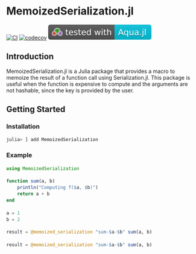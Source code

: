 # MemoizedSerialization.jl

[![CI](https://github.com/raphasampaio/MemoizedSerialization.jl/actions/workflows/CI.yml/badge.svg)](https://github.com/raphasampaio/MemoizedSerialization.jl/actions/workflows/CI.yml)
[![codecov](https://codecov.io/gh/raphasampaio/MemoizedSerialization.jl/graph/badge.svg?token=S81cIlIP4z)](https://codecov.io/gh/raphasampaio/MemoizedSerialization.jl)
[![Aqua](https://raw.githubusercontent.com/JuliaTesting/Aqua.jl/master/badge.svg)](https://github.com/JuliaTesting/Aqua.jl)

## Introduction

MemoizedSerialization.jl is a Julia package that provides a macro to memoize the result of a function call using Serialization.jl. This package is useful when the function is expensive to compute and the arguments are not hashable, since the key is provided by the user.

## Getting Started

### Installation

```julia
julia> ] add MemoizedSerialization
```

### Example

```julia
using MemoizedSerialization

function sum(a, b)
    println("Computing f($a, $b)")
    return a + b
end

a = 1
b = 2

result = @memoized_serialization "sum-$a-$b" sum(a, b)

result = @memoized_serialization "sum-$a-$b" sum(a, b)
```
